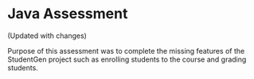 # Java Assessment 
(Updated with changes)

Purpose of this assessment was to complete the missing features of the StudentGen project such as enrolling students to the course and grading students.
